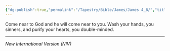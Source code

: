 ```yaml
---
{"dg-publish":true,"permalink":"/Tapestry/Bible/James/James 4_8/","title":"James 4:8","hide":true,"tags":["bible-verse","bible-verse"],"dgHomeLink":true,"dgShowLocalGraph":true,"dgEnableSearch":true}
---
```



Come near to God and he will come near to you. Wash your hands, you sinners, and purify your hearts, you double-minded.


---
*New International Version (NIV)*